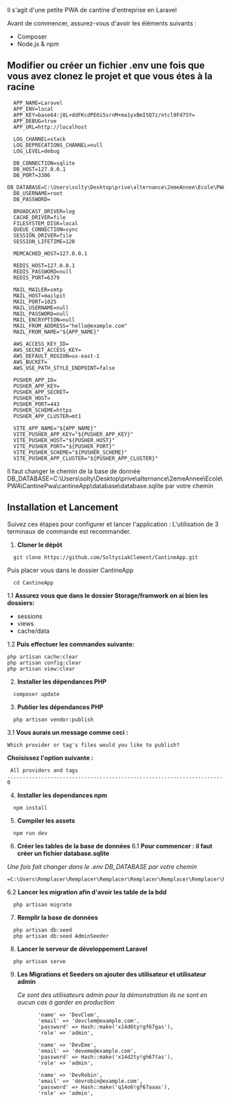 Il s'agit d'une petite PWA de cantine d'entreprise en Laravel

Avant de commencer, assurez-vous d'avoir les éléments suivants :

- Composer
- Node.js & npm

## Modifier ou créer un fichier .env une fois que vous avez clonez le projet et que vous étes à la racine
  ```
    APP_NAME=Laravel
    APP_ENV=local
    APP_KEY=base64:j8L+ddFKcdPEOi5srnM+ma1yxBmISQ7z/ntcl9Fd7SY=
    APP_DEBUG=true
    APP_URL=http://localhost

    LOG_CHANNEL=stack
    LOG_DEPRECATIONS_CHANNEL=null
    LOG_LEVEL=debug

    DB_CONNECTION=sqlite
    DB_HOST=127.0.0.1
    DB_PORT=3306
    DB_DATABASE=C:\Users\solty\Desktop\prive\alternance\2emeAnnee\Ecole\PWA\CantinePwa\cantineApp\database\database.sqlite
    DB_USERNAME=root
    DB_PASSWORD=

    BROADCAST_DRIVER=log
    CACHE_DRIVER=file
    FILESYSTEM_DISK=local
    QUEUE_CONNECTION=sync
    SESSION_DRIVER=file
    SESSION_LIFETIME=120

    MEMCACHED_HOST=127.0.0.1

    REDIS_HOST=127.0.0.1
    REDIS_PASSWORD=null
    REDIS_PORT=6379

    MAIL_MAILER=smtp
    MAIL_HOST=mailpit
    MAIL_PORT=1025
    MAIL_USERNAME=null
    MAIL_PASSWORD=null
    MAIL_ENCRYPTION=null
    MAIL_FROM_ADDRESS="hello@example.com"
    MAIL_FROM_NAME="${APP_NAME}"

    AWS_ACCESS_KEY_ID=
    AWS_SECRET_ACCESS_KEY=
    AWS_DEFAULT_REGION=us-east-1
    AWS_BUCKET=
    AWS_USE_PATH_STYLE_ENDPOINT=false

    PUSHER_APP_ID=
    PUSHER_APP_KEY=
    PUSHER_APP_SECRET=
    PUSHER_HOST=
    PUSHER_PORT=443
    PUSHER_SCHEME=https
    PUSHER_APP_CLUSTER=mt1

    VITE_APP_NAME="${APP_NAME}"
    VITE_PUSHER_APP_KEY="${PUSHER_APP_KEY}"
    VITE_PUSHER_HOST="${PUSHER_HOST}"
    VITE_PUSHER_PORT="${PUSHER_PORT}"
    VITE_PUSHER_SCHEME="${PUSHER_SCHEME}"
    VITE_PUSHER_APP_CLUSTER="${PUSHER_APP_CLUSTER}"
  ```

  Il faut changer le chemin de la base de donnée 
  DB_DATABASE=C:\Users\solty\Desktop\prive\alternance\2emeAnnee\Ecole\PWA\CantinePwa\cantineApp\database\database.sqlite
  par votre chemin

## Installation et Lancement

Suivez ces étapes pour configurer et lancer l'application :
L'utilisation de 3 terminaux de commande est recommander.
1. **Cloner le dépôt**

  ```
    git clone https://github.com/SoltysiakClement/CantineApp.git
  ```
 Puis placer vous dans le dossier CantineApp 
 ```
   cd CantineApp
 ```

 1.1 **Assurez vous que dans le dossier Storage/framwork on ai bien les dossiers:**
  - sessions
  - views
  - cache/data

  1.2 **Puis effectuer les commandes suivante:**

```
php artisan cache:clear
php artisan config:clear
php artisan view:clear
```
2. **Installer les dépendances PHP**
  ```
    composer update
  ```
3. **Publier les dépendances PHP**
 
  ```
    php artisan vendor:publish
  ```
  3.1 **Vous aurais un message comme ceci :**
  ```
  Which provider or tag's files would you like to publish?
  ```
  **Choisissez l'option suivante :**
  ```
   All providers and tags ........................................................................................ 0  
  ```

4.  **Installer les dependances npm**
  ```
    npm install
  ```
5. **Compiler les assets**
  ```
    npm run dev
  ```

6. **Créer les tables de la base de données**
6.1 **Pour commencer : il faut  créer un fichier database.sqlite**

*Une fois fait changer dans le .env DB_DATABASE par votre chemin*  
```
=C:\Users\Remplacer\Remplacer\Remplacer\Remplacer\Remplacer\Remplacer\Remplacer\Remplacer\cantineApp\database\database.sqlite
```  
6.2 **Lancer les migration afin d'avoir les table de la bdd**
  ```
    php artisan migrate
  ```

7. **Remplir la base de données**
  ```
    php artisan db:seed
    php artisan db:seed AdminSeeder
  ```

8. **Lancer le serveur de développement Laravel**
  ```
    php artisan serve
  ```
9. **Les Migrations et Seeders on ajouter des utilisateur et utilisateur admin**
    
    *Ce sont des utilisateurs admin pour la démonstration ils ne sont en aucun cas à garder en production*
  ```
            'name' => 'DevClem',
            'email' => 'devclem@example.com',
            'password' => Hash::make('x14d6ty!gf67gas'),
            'role' => 'admin',

            'name' => 'DevEme',
            'email' => 'deveme@example.com',
            'password' => Hash::make('x14d2ty!gh67tas'),
            'role' => 'admin',
       
            'name' => 'DevRobin',
            'email' => 'devrobin@example.com',
            'password' => Hash::make('q14o6!gf67aaas'),
            'role' => 'admin',
      
  ```
